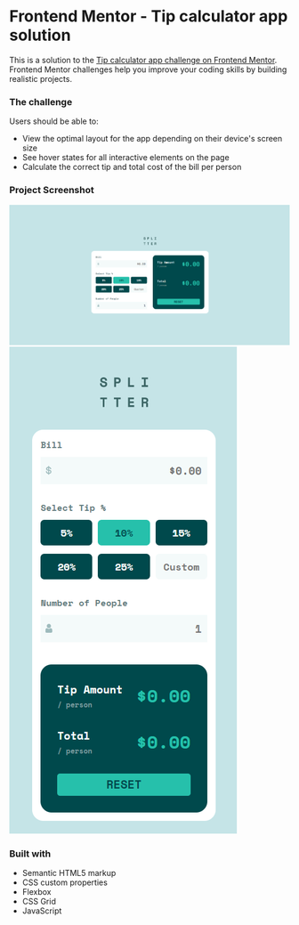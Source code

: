 # Frontend Mentor - Tip calculator app solution

This is a solution to the [Tip calculator app challenge on Frontend Mentor](https://www.frontendmentor.io/challenges/tip-calculator-app-ugJNGbJUX). Frontend Mentor challenges help you improve your coding skills by building realistic projects.

### The challenge

Users should be able to:

- View the optimal layout for the app depending on their device's screen size
- See hover states for all interactive elements on the page
- Calculate the correct tip and total cost of the bill per person

### Project Screenshot

![Desktop screenshot](./images/dscreenshot.png)
![Mobile screenshot](./images/mscreenshot.png)

### Built with

- Semantic HTML5 markup
- CSS custom properties
- Flexbox
- CSS Grid
- JavaScript






